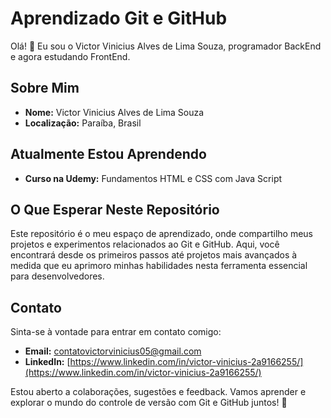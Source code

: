 # Aprendizado Git e GitHub

Olá! 👋 Eu sou o Victor Vinicius Alves de Lima Souza, programador BackEnd e agora estudando FrontEnd.

## Sobre Mim

- **Nome:** Victor Vinicius Alves de Lima Souza
- **Localização:** Paraíba, Brasil

## Atualmente Estou Aprendendo

- **Curso na Udemy:** Fundamentos HTML e CSS com Java Script

## O Que Esperar Neste Repositório

Este repositório é o meu espaço de aprendizado, onde compartilho meus projetos e experimentos relacionados ao Git e GitHub. Aqui, você encontrará desde os primeiros passos até projetos mais avançados à medida que eu aprimoro minhas habilidades nesta ferramenta essencial para desenvolvedores.

## Contato

Sinta-se à vontade para entrar em contato comigo:

- **Email:** [contatovictorvinicius05@gmail.com](mailto:contatovictorvinicius05@gmail.com)
- **LinkedIn:** [https://www.linkedin.com/in/victor-vinicius-2a9166255/](https://www.linkedin.com/in/victor-vinicius-2a9166255/)

Estou aberto a colaborações, sugestões e feedback. Vamos aprender e explorar o mundo do controle de versão com Git e GitHub juntos! 🚀
